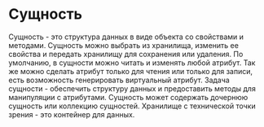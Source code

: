 Сущность
========

Сущность - это структура данных в виде объекта со свойствами и методами.
Сущность можно выбрать из хранилища, изменить ее свойства 
и передать хранилищу для сохранения или удаления.
По умолчанию, в сущности можно читать и изменять любой атрибут.
Так же можно сделать атрибут только для чтения или только для записи, 
есть возможность генерировать виртуальный атрибут.
Задача сущности - обеспечить структуру данных 
и предоставить методы для манипуляции с атрибутами.
Сущность может содержать дочернюю сущность или коллекцию сущностей.
Хранилище с технической точки зрения - это контейнер для данных.
